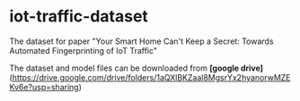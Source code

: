 # iot-traffic-dataset
The dataset for paper "Your Smart Home Can't Keep a Secret: Towards Automated Fingerprinting of IoT Traffic"

The dataset and model files can be downloaded from **[google drive]**(https://drive.google.com/drive/folders/1aQXlBKZaal8MgsrYx2hyanorwMZEKv6e?usp=sharing)
